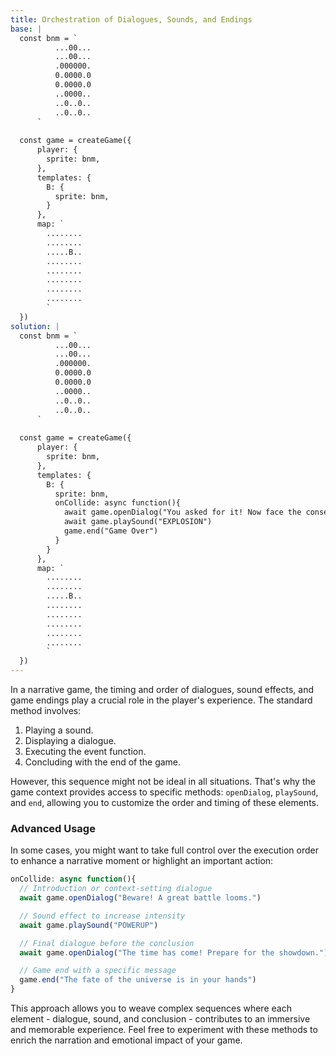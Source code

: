 ```yaml
---
title: Orchestration of Dialogues, Sounds, and Endings
base: |
  const bnm = `
          ...00...
          ...00...
          .000000.
          0.0000.0
          0.0000.0
          ..0000..
          ..0..0..
          ..0..0..
      `
      
  const game = createGame({
      player: {
        sprite: bnm,
      },
      templates: {
        B: {
          sprite: bnm,
        }
      },
      map: `
        ........
        ........
        .....B..
        ........
        ........
        ........
        ........
        ........
        `
  })
solution: |
  const bnm = `
          ...00...
          ...00...
          .000000.
          0.0000.0
          0.0000.0
          ..0000..
          ..0..0..
          ..0..0..
      `
      
  const game = createGame({
      player: {
        sprite: bnm,
      },
      templates: {
        B: {
          sprite: bnm,
          onCollide: async function(){
            await game.openDialog("You asked for it! Now face the consequences.")
            await game.playSound("EXPLOSION")
            game.end("Game Over")
          }
        }
      },
      map: `
        ........
        ........
        .....B..
        ........
        ........
        ........
        ........
        ........
        `
  })
---
```


In a narrative game, the timing and order of dialogues, sound effects, and game endings play a crucial role in the player's experience. The standard method involves:

1. Playing a sound.
2. Displaying a dialogue.
3. Executing the event function.
4. Concluding with the end of the game.

However, this sequence might not be ideal in all situations. That's why the game context provides access to specific methods: `openDialog`, `playSound`, and `end`, allowing you to customize the order and timing of these elements.

### Advanced Usage

In some cases, you might want to take full control over the execution order to enhance a narrative moment or highlight an important action:

```js
onCollide: async function(){
  // Introduction or context-setting dialogue
  await game.openDialog("Beware! A great battle looms.")

  // Sound effect to increase intensity
  await game.playSound("POWERUP")

  // Final dialogue before the conclusion
  await game.openDialog("The time has come! Prepare for the showdown.")

  // Game end with a specific message
  game.end("The fate of the universe is in your hands")
}
```

This approach allows you to weave complex sequences where each element - dialogue, sound, and conclusion - contributes to an immersive and memorable experience. Feel free to experiment with these methods to enrich the narration and emotional impact of your game.
